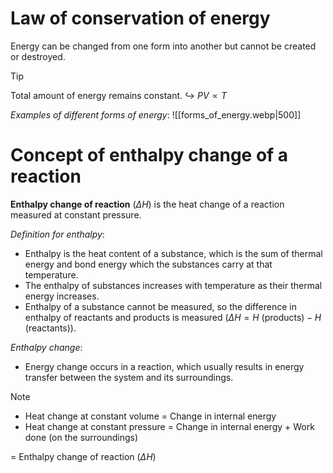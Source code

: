 # Law of conservation of energy
Energy <span class="hi-green">can be changed</span> from one form into another but <span class="hi-green">cannot be created or destroyed</span>.

> [!tip]
> Total amount of energy remains constant.
> ↪ $PV \propto T$

*Examples of different forms of energy*:
![[forms_of_energy.webp|500]]

# Concept of enthalpy change of a reaction
**Enthalpy change of reaction** ($\Delta H$) is the <span class="hi-green">heat change of a reaction</span> measured <span class="hi-blue">at constant pressure</span>.

*Definition for enthalpy*:
- Enthalpy is the <span class="hi-orange">heat content</span> of a substance, which is the sum of thermal energy and bond energy which the substances carry <span class="hi-blue">at that temperature</span>.
- The enthalpy of substances <span class="hi-green">increases with temperature</span> as their <span class="hi-green">thermal energy increases</span>.
- Enthalpy of a substance cannot be measured, so the difference in enthalpy of reactants and products is measured ($\Delta H = H \text{ (products)} - H \text{ (reactants)}$).

*Enthalpy change*:
- Energy change occurs in a reaction, which usually results in <span class="hi-green">energy transfer between the system and its surroundings</span>.

> [!note]
> - Heat change at constant volume = Change in internal energy
> - Heat change at constant pressure = Change in internal energy + Work done (on the surroundings)
> 
> = Enthalpy change of reaction ($\Delta H$)

